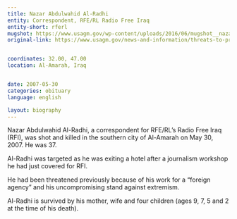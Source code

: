 ```yaml
---
title: Nazar Abdulwahid Al-Radhi
entity: Correspondent, RFE/RL Radio Free Iraq
entity-short: rferl
mugshot: https://www.usagm.gov/wp-content/uploads/2016/06/mugshot__nazar-abdulwahid-al-radhi-300x300-200x200.jpg
original-link: https://www.usagm.gov/news-and-information/threats-to-press/nazar-abdulwahid-al-radhi/


coordinates: 32.00, 47.00
location: Al-Amarah, Iraq


date: 2007-05-30
categories: obituary
language: english

layout: biography
---
```


Nazar Abdulwahid Al-Radhi, a correspondent for RFE/RL’s Radio Free Iraq (RFI), was shot and killed in the southern city of Al-Amarah on May 30, 2007. He was 37.

Al-Radhi was targeted as he was exiting a hotel after a journalism workshop he had just covered for RFI.

He had been threatened previously because of his work for a “foreign agency” and his uncompromising stand against extremism.

Al-Radhi is survived by his mother, wife and four children (ages 9, 7, 5 and 2 at the time of his death).
